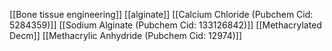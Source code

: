 [[Bone tissue engineering]]
[[alginate]]
[[Calcium Chloride (Pubchem Cid: 5284359)]]
[[Sodium Alginate (Pubchem Cid: 133126842)]]
[[Methacrylated Decm]]
[[Methacrylic Anhydride (Pubchem Cid: 12974)]]

